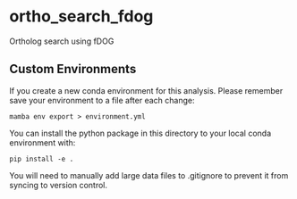 # ortho_search_fdog

Ortholog search using fDOG

## Custom Environments

If you create a new conda environment for this analysis. Please remember save
your environment to a file after each change:

`mamba env export > environment.yml`

You can install the python package in this directory to your local conda environment with:

`pip install -e .`

You will need to manually add large data files to .gitignore to prevent it from syncing to
version control.